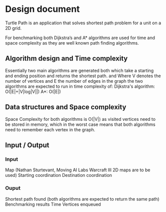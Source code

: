 # Design document
Turtle Path is an application that solves shortest path problem for a unit on a 2D grid.

For benchmarking both Dijkstra’s and A* algorithms are used for time and space complexity as they are well known path finding algorithms.

## Algorithm design and Time complexity
Essentially two main algorithms are generated both which take a starting and ending position and returns the shortest path.
 and
Where V denotes the number of vertices and E the number of edges in the graph the two algorithms are expected to run in time complexity of:
Dijkstra's algorithm: O(|E|+|V|log|V||)
A*: O(|E|)

## Data structures and Space complexity
Space Complexity for both algorithms is O(|V|) as visited vertices need to be stored in memory, which in the worst case means that both algorithms need to remember each vertex in the graph.

## Input / Output
### Input
Map (Nathan Sturtevant, Moving AI Labs Warcraft III 2D maps are to be used)
Starting coordination
Destination coordination
### Ouput
Shortest path found (both algorithms are expected to return the same path)
Benchmarking results
Time
Vertices enqueued
